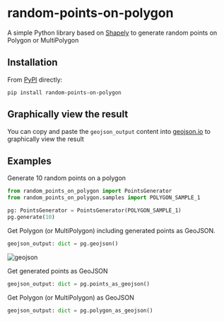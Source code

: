 # random-points-on-polygon

A simple Python library based on [Shapely](https://github.com/shapely/shapely) to generate random points on Polygon or MultiPolygon

## Installation

From [PyPI](https://pypi.org/project/random-points-on-polygon/) directly:

```
pip install random-points-on-polygon
```
## Graphically view the result
You can copy and paste the ```geojson_output``` content into [geojson.io](https://geojson.io) to graphically view the result

## Examples

Generate 10 random points on a polygon
```python
from random_points_on_polygon import PointsGenerator
from random_points_on_polygon.samples import POLYGON_SAMPLE_1

pg: PointsGenerator = PointsGenerator(POLYGON_SAMPLE_1)
pg.generate(10)
```

Get Polygon (or MultiPolygon) including generated points as GeoJSON. 
```python
geojson_output: dict = pg.geojson()
```

![geojson](https://github.com/maurosaladino/random-points-on-polygon/blob/main/public/geojson.jpg?raw=true)

Get generated points as GeoJSON
```python
geojson_output: dict = pg.points_as_geojson()
```

Get Polygon (or MultiPolygon) as GeoJSON
```python
geojson_output: dict = pg.polygon_as_geojson()
```






